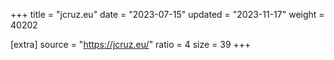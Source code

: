 +++
title = "jcruz.eu"
date = "2023-07-15"
updated = "2023-11-17"
weight = 40202

[extra]
source = "https://jcruz.eu/"
ratio = 4
size = 39
+++
